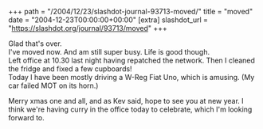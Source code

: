 +++
path = "/2004/12/23/slashdot-journal-93713-moved/"
title = "moved"
date = "2004-12-23T00:00:00+00:00"
[extra]
slashdot_url = "https://slashdot.org/journal/93713/moved"
+++

<p>Glad that's over.<br>I've moved now. And am still super busy. Life is good though.<br>Left office at 10.30 last night having repatched the network. Then I cleaned the fridge and fixed a few cupboards!<br>Today I have been mostly driving a W-Reg Fiat Uno, which is amusing. (My car failed MOT on its horn.)</p>
<p>Merry xmas one and all, and as Kev said, hope to see you at new year. I think we're having curry in the office today to celebrate, which I'm looking forward to.</p>

